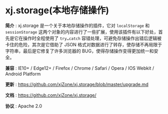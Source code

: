 <!-- --------------------------------------------------------------------------------------- -->
# xj.storage(本地存储操作)

**简介** : xj.storage 是一个关于本地存储操作的插件，它对 `localStorage` 和 `sessionStorage` 这两个对象的内容进行了一些扩展，使用该插件有以下好处，首先是它在操作时全程使用了 `try…catch` 容错处理，可避免存储操作出错后逻辑被卡住的危险，其次是它借助了 JSON 格式对数据进行了转存，使存储不再局限于字符串，最后是它修复了许多浏览器的 BUG，使得存储操作变得更加统一和安全。

**兼容** : IE10+ / Edge12+ / Firefox / Chrome / Safari / Opera / IOS Webkit / Android Platform

**更新** : <https://github.com/xjZone/xj.storage/blob/master/upgrade.md>

**文档** : <https://github.com/xjZone/xj.storage/>

**协议** : Apache 2.0

<!--◇
————

**推荐阅读 :**  
XJ.Chen - [localStorage 和 sessionStorage 的 20 个 BUG 与 8 个 Feature](https://juejin.cn/????)  
◇-->


